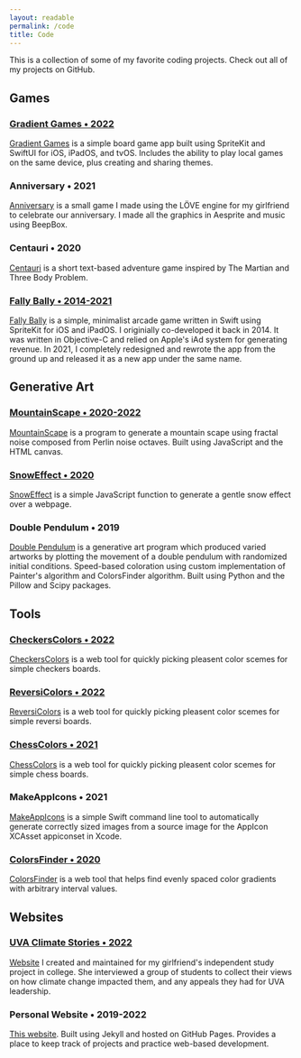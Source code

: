 ```yaml
---
layout: readable
permalink: /code
title: Code
---
```

This is a collection of some of my favorite coding projects. Check out all of my projects on GitHub.

## Games

### [Gradient Games • 2022](/gradientgames)

[Gradient Games](https://github.com/Sammcb/GradientGames) is a simple board game app built using SpriteKit and SwiftUI for iOS, iPadOS, and tvOS. Includes the ability to play local games on the same device, plus creating and sharing themes.

### Anniversary • 2021

[Anniversary](https://github.com/Sammcb/Anniversary) is a small game I made using the LÖVE engine for my girlfriend to celebrate our anniversary. I made all the graphics in Aesprite and music using BeepBox.

### Centauri • 2020

[Centauri](https://github.com/Sammcb/Centauri) is a short text-based adventure game inspired by The Martian and Three Body Problem.

### [Fally Bally • 2014-2021](/fallybally)

[Fally Bally](https://github.com/Sammcb/FallyBally) is a simple, minimalist arcade game written in Swift using SpriteKit for iOS and iPadOS. I originially co-developed it back in 2014. It was written in Objective-C and relied on Apple's iAd system for generating revenue. In 2021, I completely redesigned and rewrote the app from the ground up and released it as a new app under the same name.

## Generative Art

### [MountainScape • 2020-2022](/MountainScape)

[MountainScape](https://github.com/Sammcb/MountainScape) is a program to generate a mountain scape using fractal noise composed from Perlin noise octaves. Built using JavaScript and the HTML canvas.

### [SnowEffect • 2020](/SnowEffect)

[SnowEffect](https://github.com/Sammcb/SnowEffect) is a simple JavaScript function to generate a gentle snow effect over a webpage.

### Double Pendulum • 2019

[Double Pendulum](https://github.com/Sammcb/DoublePendulum) is a generative art program which produced varied artworks by plotting the movement of a double pendulum with randomized initial conditions. Speed-based coloration using custom implementation of Painter's algorithm and ColorsFinder algorithm. Built using Python and the Pillow and Scipy packages.

## Tools

### [CheckersColors • 2022](/CheckersColors)

[CheckersColors](https://github.com/Sammcb/CheckersColors) is a web tool for quickly picking pleasent color scemes for simple checkers boards.

### [ReversiColors • 2022](/ReversiColors)

[ReversiColors](https://github.com/Sammcb/ReversiColors) is a web tool for quickly picking pleasent color scemes for simple reversi boards.

### [ChessColors • 2021](/ChessColors)

[ChessColors](https://github.com/Sammcb/ChessColors) is a web tool for quickly picking pleasent color scemes for simple chess boards.

### MakeAppIcons • 2021

[MakeAppIcons](https://github.com/Sammcb/MakeAppIcons) is a simple Swift command line tool to automatically generate correctly sized images from a source image for the AppIcon XCAsset appiconset in Xcode.

### [ColorsFinder • 2020](/ColorsFinder)

[ColorsFinder](https://github.com/Sammcb/ColorsFinder) is a web tool that helps find evenly spaced color gradients with arbitrary interval values.

## Websites

### [UVA Climate Stories • 2022](https://www.uvaclimatestories.com)

[Website](https://github.com/UVAClimateStories/uvaclimatestories.github.com) I created and maintained for my girlfriend's independent study project in college. She interviewed a group of students to collect their views on how climate change impacted them, and any appeals they had for UVA leadership.

### Personal Website • 2019-2022

[This website](https://github.com/Sammcb/Sammcb.github.io). Built using Jekyll and hosted on GitHub Pages. Provides a place to keep track of projects and practice web-based development.
